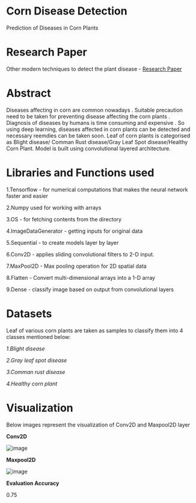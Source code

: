 # Corn Disease Detection
Prediction of Diseases in Corn Plants

# Research Paper

Other modern techniques to detect the plant disease - [Research Paper](https://github.com/SriDharshana/Corn-disease-detection/blob/main/plant_disease_detection_research_paper.docx)

# Abstract

Diseases affecting in corn are common nowadays . Suitable precaution need to be taken for preventing disease affecting the corn plants . Diagnosis of diseases by humans is time consuming and expensive . So using deep learning, diseases affected in corn plants can be detected and necessary reemdies can be taken soon. Leaf of corn plants is categorised as Blight disease/ Comman Rust disease/Gray Leaf Spot disease/Healthy Corn Plant. Model is built using convolutional layered architecture.

# Libraries and Functions used

1.Tensorflow - for numerical computations that makes the neural network faster and easier 

2.Numpy used for working with arrays

3.OS - for fetching contents from the directory

4.ImageDataGenerator - getting inputs for original data

5.Sequential - to create models layer by layer

6.Conv2D - applies sliding convolutional filters to 2-D input. 

7.MaxPool2D - Max pooling operation for 2D spatial data

8.Flatten - Convert multi-dimensional arrays into a 1-D array

9.Dense -  classify image based on output from convolutional layers

# Datasets
Leaf of various corn plants are taken as samples to classify them into 4 classes mentioned below:

_1.Blight disease_

_2.Gray leaf spot disease_

_3.Comman rust disease_

_4.Healthy corn plant_

# Visualization

Below images represent the visualization of Conv2D and Maxpool2D layer

**Conv2D**

![image](https://user-images.githubusercontent.com/86719672/210127737-d8aa7852-519a-4f15-bb4b-f985b679b251.png)

**Maxpool2D**

![image](https://user-images.githubusercontent.com/86719672/210127755-7c46dffc-b7bc-426c-9e5f-1684163b89f2.png)

**Evaluation Accuracy**

0.75
